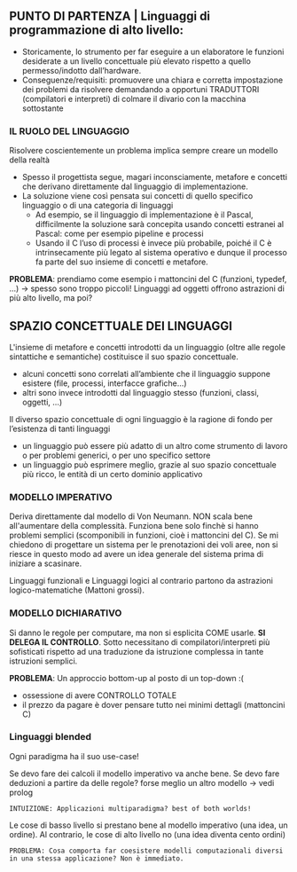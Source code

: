 ## PUNTO DI PARTENZA | Linguaggi di programmazione di alto livello:
- Storicamente, lo strumento per far eseguire a un elaboratore le funzioni desiderate a un livello concettuale più elevato rispetto a quello permesso/indotto dall’hardware.
- Conseguenze/requisiti: promuovere una chiara e corretta impostazione dei problemi da risolvere demandando a opportuni TRADUTTORI (compilatori e interpreti) di colmare il divario con la macchina sottostante

### IL RUOLO DEL LINGUAGGIO
Risolvere coscientemente un problema implica sempre creare un modello della realtà
- Spesso il progettista segue, magari inconsciamente, metafore e concetti che derivano direttamente dal linguaggio di implementazione.
- La soluzione viene così pensata sui concetti di quello specifico linguaggio o di una categoria di linguaggi
    - Ad esempio, se il linguaggio di implementazione è il Pascal, difficilmente la soluzione sarà concepita usando concetti estranei al Pascal: come per esempio pipeline e processi
    - Usando il C l’uso di processi è invece più probabile, poiché il C è intrinsecamente più legato al sistema operativo e dunque il processo fa parte del suo insieme di concetti e metafore.
        
**PROBLEMA**: prendiamo come esempio i mattoncini del C (funzioni, typedef, ...) -> spesso sono troppo piccoli! Linguaggi ad oggetti offrono astrazioni di più alto livello, ma poi?

## SPAZIO CONCETTUALE DEI LINGUAGGI
L'insieme di metafore e concetti introdotti da un linguaggio (oltre alle regole sintattiche e semantiche) costituisce il suo spazio concettuale.
- alcuni concetti sono correlati all’ambiente che il linguaggio suppone esistere (file, processi, interfacce grafiche…)
- altri sono invece introdotti dal linguaggio stesso (funzioni, classi, oggetti, …)

Il diverso spazio concettuale di ogni linguaggio è la ragione di fondo per l’esistenza di tanti linguaggi
- un linguaggio può essere più adatto di un altro come strumento di lavoro o per problemi generici, o per uno specifico settore
- un linguaggio può esprimere meglio, grazie al suo spazio concettuale più ricco, le entità di un certo dominio applicativo

### MODELLO IMPERATIVO
Deriva direttamente dal modello di Von Neumann. NON scala bene all'aumentare della complessità. Funziona bene solo finchè si hanno problemi semplici (scomponibili in funzioni, cioè i mattoncini del C). Se mi  chiedono di progettare un sistema per le prenotazioni dei voli aree, non si riesce in questo modo ad avere un idea generale del sistema prima di iniziare a scasinare.

Linguaggi funzionali e Linguaggi logici al contrario partono da astrazioni logico-matematiche (Mattoni grossi).

### MODELLO DICHIARATIVO
Si danno le regole per computare, ma non si esplicita COME usarle. **SI DELEGA IL CONTROLLO**. Sotto necessitano di compilatori/interpreti più sofisticati rispetto ad una traduzione da istruzione complessa in tante istruzioni semplici.

**PROBLEMA**: Un approccio bottom-up al posto di un top-down :( 
- ossessione di avere CONTROLLO TOTALE
- il prezzo da pagare è dover pensare tutto nei minimi dettagli (mattoncini C)

### Linguaggi blended
Ogni paradigma ha il suo use-case!

Se devo fare dei calcoli il modello imperativo va anche bene. Se devo fare deduzioni a partire da delle regole? forse meglio un altro modello -> vedi prolog

    INTUIZIONE: Applicazioni multiparadigma? best of both worlds!

Le cose di basso livello si prestano bene al modello imperativo (una idea, un ordine). Al contrario, le cose di alto livello no (una idea diventa cento ordini)

    PROBLEMA: Cosa comporta far coesistere modelli computazionali diversi in una stessa applicazione? Non è immediato.